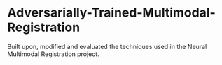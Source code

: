 # Adversarially-Trained-Multimodal-Registration
Built upon, modified and evaluated the techniques used in the Neural Multimodal Registration project.
